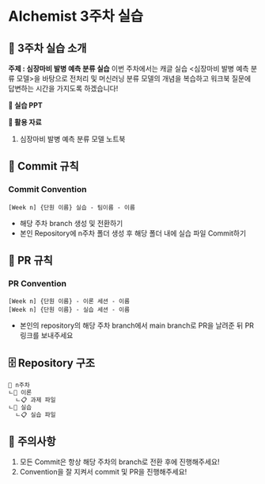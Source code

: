 # AIchemist 3주차 실습

## 🌼 3주차 실습 소개
**주제 : 심장마비 발병 예측 분류 실습**
이번 주차에서는 캐글 실습 <심장마비 발병 예측 분류 모델>을 바탕으로 전처리 및 머신러닝 분류 모델의 개념을 복습하고 워크북 질문에 답변하는 시간을 가지도록 하겠습니다!

**📔 실습 PPT**


**📑 활용 자료**
1. 심장마비 발병 예측 분류 모델 노트북
   

## 🌱 Commit 규칙  
### Commit Convention      
    [Week n] {단원 이름} 실습 - 팀이름 - 이름       
+ 해당 주차 branch 생성 및 전환하기 
+ 본인 Repository에 n주차 폴더 생성 후 해당 폴더 내에 실습 파일 Commit하기 
## 🌱 PR 규칙       
### PR Convention         
    [Week n] {단원 이름} - 이론 세션 - 이름   
    [Week n] {단원 이름} - 실습 세션 - 이름      
+ 본인의 repository의 해당 주차 branch에서 main branch로 PR을 날려준 뒤 PR 링크를 보내주세요
## 🗄 Repository 구조
```bash
📁 n주차
ㄴ📁 이론
  ㄴ📋 과제 파일
ㄴ📁 실습
  ㄴ📋 실습 파일
``` 
## 🚨 주의사항   
1. 모든 Commit은 항상 해당 주차의 branch로 전환 후에 진행해주세요!
2. Convention을 잘 지켜서 commit 및 PR을 진행해주세요!









